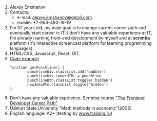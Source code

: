 1. Alexey Emshanov
2. Contacts:
	* e-mail: alexey.emshanov@gmail.com
	* mobile: +7-963-480-19-19
3. I'm 37 years old, my main goal is to change current career path and eventually start career in IT. I don't have any valuable experience at IT, i'm already learning front-end development by myself and at **scrimba** platform (it's interactive screencast platform for learning programming languages).
4. HTML/CSS, Javascript, React, GIT.
5. [Code example](https://github.com/AlexeyEmshanov/Random-programming-jokes)
	```
	function getPunchline() {
    		punchlineDiv.classList.add('bubble')
	    	punchlineDiv.innerHTML = punchline
    		punchlineBtn.classList.toggle('hidden')
	    	newJokeBtn.classList.toggle('hidden')
	}
	```
6. Don't have any valuable expirience. Scrimba course ["The Frontend Developer Career Path"](https://scrimba.com/learn/frontend)
7. Udmurt State University "Math methods in economic"(2006)
8. English language: A2+ (testing by www.training.ru)